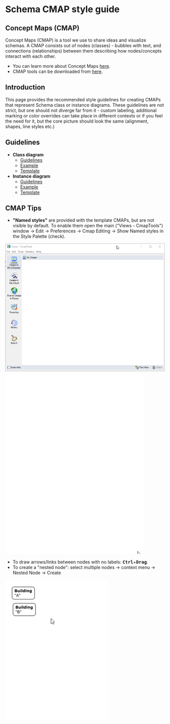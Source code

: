 # **Schema CMAP style guide**

## **Concept Maps (CMAP)**
Concept Maps (CMAP) is a tool we use to share ideas and visualize schemas. A CMAP consists out of nodes (classes) - bubbles with text, and connections (relationships) between them describing how nodes/concepts interact with each other.

- You can learn more about Concept Maps [here](https://cmap.ihmc.us/docs/learn.php).
- CMAP tools can be downloaded from [here](https://cmap.ihmc.us/cmaptools/cmaptools-download/).

## **Introduction**
This page provides the recommended style guidelines for creating CMAPs that represent Schema class or instance diagrams. These guidelines are not strict, but one should not diverge far from it - custom labeling, additional marking or color overrides can take place in different contexts or if you feel the need for it, but the core picture should look the same (alignment,  shapes, line styles etc.)

## **Guidelines**

- **Class diagram**
  - [Guidelines](schema-cmap-class-style-guide)
  - [Example](cmap-example\example-class.cmap)
  - [Template](cmap-example\template-class.cmap)
- **Instance diagram**
  - [Guidelines](schema-cmap-instance-style-guide)
  - [Example](cmap-example\example-instance.cmap)
  - [Template](cmap-example\template-instance.cmap)

## **CMAP Tips**
- **"Named styles"** are provided with the template CMAPs, but are not visible by default. To enable them open the main ("Views - CmapTools") window -> Edit -> Preferences -> Cmap Editing -> Show Named styles in the Style Palette (check).

![styles settings](cmap-example\media\styles-settings.gif)
![styles ui](cmap-example\media\styles-ui.gif)

- To draw arrows/links between nodes with no labels: <kbd>**Ctrl**</kbd>+<kbd>**Drag**</kbd>.
- To create a "nested node": select multiple nodes -> context menu -> Nested Node -> Create

![nested node](cmap-example\media\nested-node.gif)
